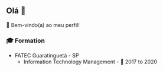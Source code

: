 <h2 align="left">
    Olá 👋
</h2>
<p align="left">🚀 Bem-vindo(a) ao meu perfil!</p>

<h3>🎓 Formation</h3>   

   * FATEC Guaratinguetá - SP
      * Information Technology Management - 📆 2017 to 2020
     
<!--
**fragadesiree/fragadesiree** is a ✨ _special_ ✨ repository because its `README.md` (this file) appears on your GitHub profile.

Here are some ideas to get you started:

- 🔭 I’m currently working on ...
- 🌱 I’m currently learning ...
- 👯 I’m looking to collaborate on ...
- 🤔 I’m looking for help with ...
- 💬 Ask me about ...
- 📫 How to reach me: ...
- 😄 Pronouns: ...
- ⚡ Fun fact: ...
-->
